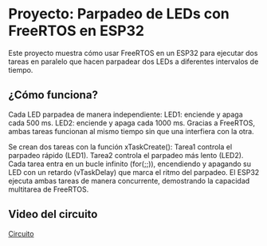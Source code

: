 # Proyecto: Parpadeo de LEDs con FreeRTOS en ESP32

Este proyecto muestra cómo usar FreeRTOS en un ESP32 para ejecutar dos tareas en paralelo que hacen parpadear dos LEDs a diferentes intervalos de tiempo.

## ¿Cómo funciona?

Cada LED parpadea de manera independiente:
LED1: enciende y apaga cada 500 ms.
LED2: enciende y apaga cada 1000 ms.
Gracias a FreeRTOS, ambas tareas funcionan al mismo tiempo sin que una interfiera con la otra.

Se crean dos tareas con la función xTaskCreate():
Tarea1 controla el parpadeo rápido (LED1).
Tarea2 controla el parpadeo más lento (LED2).
Cada tarea entra en un bucle infinito (for(;;)), encendiendo y apagando su LED con un retardo (vTaskDelay) que marca el ritmo del parpadeo.
El ESP32 ejecuta ambas tareas de manera concurrente, demostrando la capacidad multitarea de FreeRTOS.

## Video del circuito

[Circuito](https://drive.google.com/file/d/1mHZMzCxu7DJfGRsWKxNLUTlvqcNA2Xw7/view?usp=sharing)
